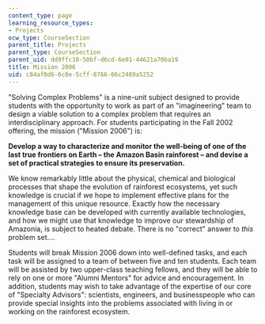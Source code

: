 ```yaml
---
content_type: page
learning_resource_types:
- Projects
ocw_type: CourseSection
parent_title: Projects
parent_type: CourseSection
parent_uid: dd9ffc10-50bf-d6cd-6e01-44621a70ba19
title: Mission 2006
uid: c84af0d6-6c0e-5cff-8766-66c2489a5252
---
```


"Solving Complex Problems" is a nine-unit subject designed to provide students with the opportunity to work as part of an "imagineering" team to design a viable solution to a complex problem that requires an interdisciplinary approach. For students participating in the Fall 2002 offering, the mission ("Mission 2006") is:

**Develop a way to characterize and monitor the well-being of one of the last true frontiers on Earth – the Amazon Basin rainforest – and devise a set of practical strategies to ensure its preservation.**

We know remarkably little about the physical, chemical and biological processes that shape the evolution of rainforest ecosystems, yet such knowledge is crucial if we hope to implement effective plans for the management of this unique resource. Exactly how the necessary knowledge base can be developed with currently available technologies, and how we might use that knowledge to improve our stewardship of Amazonia, is subject to heated debate. There is no "correct" answer to _this_ problem set....

Students will break Mission 2006 down into well-defined tasks, and each task will be assigned to a team of between five and ten students. Each team will be assisted by two upper-class teaching fellows, and they will be able to rely on one or more "Alumni Mentors" for advice and encouragement. In addition, students may wish to take advantage of the expertise of our core of "Specialty Advisors": scientists, engineers, and businesspeople who can provide special insights into the problems associated with living in or working on the rainforest ecosystem.